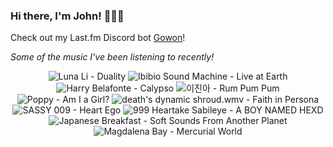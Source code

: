 ### Hi there, I'm John! 🏄🏻‍♂️

Check out my Last.fm Discord bot [Gowon](http://gowon.ca)!

_Some of the music I've been listening to recently!_


<!-- lastfm -->
<p align="center"><img src="https://lastfm.freetls.fastly.net/i/u/64s/e2d9406b85d2f39e97f4f435cd6ba722.jpg" title="Luna Li - Duality"> <img src="https://lastfm.freetls.fastly.net/i/u/64s/32aca4e34c7efa88668d028e3b70a9e0.jpg" title="Ibibio Sound Machine - Live at Earth"> <img src="https://lastfm.freetls.fastly.net/i/u/64s/5c9fc503661940d18b4de20a24519e25.jpg" title="Harry Belafonte - Calypso"> <img src="https://lastfm.freetls.fastly.net/i/u/64s/bfddfa793ee77212f8b9cc9efa73510a.jpg" title="이진아 - Rum Pum Pum"> <img src="https://lastfm.freetls.fastly.net/i/u/64s/000bb38a007a410a4951ba1d044f60a2.jpg" title="Poppy - Am I a Girl?"> <img src="https://lastfm.freetls.fastly.net/i/u/64s/ad953a6c9374a7970a4613eefd8ebd8a.jpg" title="death's dynamic shroud.wmv - Faith in Persona"> <img src="https://lastfm.freetls.fastly.net/i/u/64s/6be26fd33eff3b921ef5b9e006f02eca.jpg" title="SASSY 009 - Heart Ego"> <img src="https://lastfm.freetls.fastly.net/i/u/64s/b3187ce668be0abea16bd42b3ee9e4f9.png" title="999 Heartake Sabileye - A BOY NAMED HEXD"> <img src="https://lastfm.freetls.fastly.net/i/u/64s/cbf1dee4189770223d517c4e2b4b6d2e.jpg" title="Japanese Breakfast - Soft Sounds From Another Planet"> <img src="https://lastfm.freetls.fastly.net/i/u/64s/c1b18f7dd5f2b262a96288bfa2330ad2.jpg" title="Magdalena Bay - Mercurial World"> </p>
